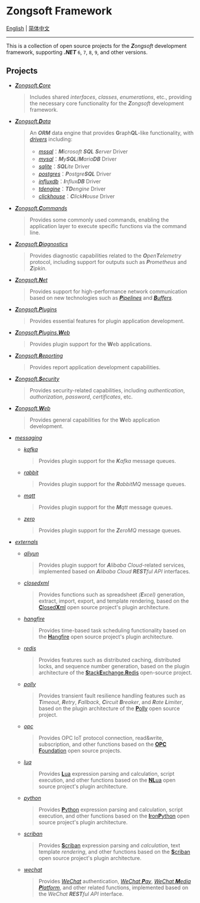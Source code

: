 # Zongsoft Framework

[English](README.md) | [简体中文](README-zh.md)

-----

This is a collection of open source projects for the _**Z**ongsoft_ development framework, supporting _**.NET**_ `6`, `7`, `8`, `9`, and other versions.

## Projects

- [_**Z**ongsoft.**C**ore_](Zongsoft.Core)
	> Includes shared _interfaces_, _classes_, _enumerations_, etc., providing the necessary core functionality for the _**Z**ongsoft_ development framework.
- [_**Z**ongsoft.**D**ata_](Zongsoft.Data)
	> An _**ORM**_ data engine that provides **G**raph**QL**-like functionality, with [_drivers_](Zongsoft.Data/drivers/) including:
	> - [_mssql_](Zongsoft.Data/drivers/mssql/)：_**M**icrosoft **SQL** **S**erver_ Driver
	> - [_mysql_](Zongsoft.Data/drivers/mysql/)：_**M**y**SQL**_/_**M**aria**DB**_ Driver
	> - [_sqlite_](Zongsoft.Data/drivers/sqlite/)：_**SQL**ite_ Driver
	> - [_postgres_](Zongsoft.Data/drivers/postgres/)：_**P**ostgre**SQL**_ Driver
	> - [_influxdb_](Zongsoft.Data/drivers/influx/)：_**I**nflux**DB**_ Driver
	> - [_tdengine_](Zongsoft.Data/drivers/tdengine/)：_**TD**engine_ Driver
	> - [_clickhouse_](Zongsoft.Data/drivers/clickhouse/)：_**C**lick**H**ouse_ Driver
- [_**Z**ongsoft.**C**ommands_](Zongsoft.Commands)
	> Provides some commonly used commands, enabling the application layer to execute specific functions via the command line.
- [_**Z**ongsoft.**D**iagnostics_](Zongsoft.Diagnostics)
	> Provides diagnostic capabilities related to the _**O**pen**T**elemetry_ protocol, including support for outputs such as _**P**rometheus_ and _**Z**ipkin_.
- [_**Z**ongsoft.**N**et_](Zongsoft.Net)
	> Provides support for high-performance network communication based on new technologies such as [_**P**ipelines_](https://learn.microsoft.com/zh-cn/dotnet/standard/io/pipelines) and [_**B**uffers_](https://learn.microsoft.com/zh-cn/dotnet/standard/io/buffers).
- [_**Z**ongsoft.**P**lugins_](Zongsoft.Plugins)
	> Provides essential features for plugin application development.
- [_**Z**ongsoft.**P**lugins.**W**eb_](Zongsoft.Plugins.Web)
	> Provides plugin support for the **W**eb applications.
- [_**Z**ongsoft.**R**eporting_](Zongsoft.Reporting)
	> Provides report application development capabilities.
- [_**Z**ongsoft.**S**ecurity_](Zongsoft.Security)
	> Provides security-related capabilities, including _authentication_, _authorization_, _password_, _certificates_, etc.
- [_**Z**ongsoft.**W**eb_](Zongsoft.Web)
	> Provides general capabilities for the **W**eb application development.

- [_messaging_](messaging/)
	- [_kafka_](messaging/kafka/)
		> Provides plugin support for the _**K**afka_ message queues.
	- [_rabbit_](messaging/rabbit/)
		> Provides plugin support for the _**R**abbitMQ_ message queues.
	- [_mqtt_](messaging/mqtt/)
		> Provides plugin support for the _**M**qtt_ message queues.
	- [_zero_](messaging/zero/)
		> Provides plugin support for the _**Z**eroMQ_ message queues.

- [_externals_](externals/)
	- [_aliyun_](externals/aliyun/)
		> Provides plugin support for _**A**libaba Cloud_-related services, implemented based on _**A**libaba Cloud_ _**REST**ful API_ interfaces.
	- [_closedxml_](externals/closedxml/)
		> Provides functions such as spreadsheet _(**E**xcel)_ generation, extract, import, export, and template rendering, based on the [**C**losed**X**ml](https://github.com/ClosedXML) open source project's plugin architecture.
	- [_hangfire_](externals/hangfire/)
		> Provides time-based task scheduling functionality based on the [**H**angfire](https://www.hangfire.io) open source project's plugin architecture.
	- [_redis_](externals/redis/)
		> Provides features such as distributed caching, distributed locks, and sequence number generation, based on the plugin architecture of the [**S**tack**E**xchange.**R**edis](https://github.com/StackExchange/StackExchange.Redis) open-source project.
	- [_polly_](externals/polly/)
		> Provides transient fault resilience handling features such as _**T**imeout_, _**R**etry_, _**F**allback_, _**C**ircuit **B**reaker_, and _**R**ate **L**imiter_, based on the plugin architecture of the [**P**olly](https://www.pollydocs.org) open source project.
	- [_opc_](externals/opc/)
		> Provides OPC IoT protocol connection, read&write, subscription, and other functions based on the [**OPC** **F**oundation](https://github.com/OPCFoundation/UA-.NETStandard) open source projects.
	- [_lua_](externals/lua/)
		> Provides [**L**ua](https://lua.org) expression parsing and calculation, script execution, and other functions based on the [**NL**ua](https://github.com/nlua/nlua) open source project's plugin architecture.
	- [_python_](externals/python/)
		> Provides [**P**ython](https://python.org) expression parsing and calculation, script execution, and other functions based on the [**I**ron**P**ython](https://ironpython.net) open source project's plugin architecture.
	- [_scriban_](externals/scriban/)
		> Provides [**S**criban](https://github.com/lunet-io/scriban) expression parsing and _calculation_, text template _rendering_, and other functions based on the [**S**criban](https://github.com/scriban/scriban) open source project's plugin architecture.
	- [_wechat_](externals/wechat/)
		> Provides [_WeChat_](https://weixin.qq.com) authentication, [_WeChat **P**ay_](https://pay.weixin.qq.com), [_WeChat **M**edia **P**latform_](https://mp.weixin.qq.com), and other related functions, implemented based on the _WeChat **REST**ful API_ interface.
